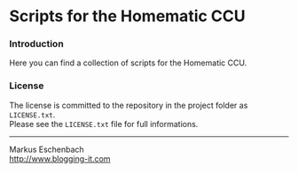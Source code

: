 Scripts for the Homematic CCU
==============================

### Introduction

Here you can find a collection of scripts for the Homematic CCU.


### License
The license is committed to the repository in the project folder as `LICENSE.txt`.  
Please see the `LICENSE.txt` file for full informations.


----------------------------------

Markus Eschenbach  
http://www.blogging-it.com
